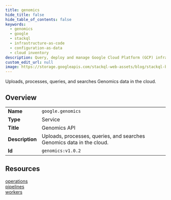 ```yaml
---
title: genomics
hide_title: false
hide_table_of_contents: false
keywords:
  - genomics
  - google
  - stackql
  - infrastructure-as-code
  - configuration-as-data
  - cloud inventory
description: Query, deploy and manage Google Cloud Platform (GCP) infrastructure and resources using SQL
custom_edit_url: null
image: https://storage.googleapis.com/stackql-web-assets/blog/stackql-blog-post-featured-image.png
---
```

Uploads, processes, queries, and searches Genomics data in the cloud.  
    

## Overview
<table><tbody>
<tr><td><b>Name</b></td><td><code>google.genomics</code></td></tr>
<tr><td><b>Type</b></td><td>Service</td></tr>
<tr><td><b>Title</b></td><td>Genomics API</td></tr>
<tr><td><b>Description</b></td><td>Uploads, processes, queries, and searches Genomics data in the cloud.</td></tr>
<tr><td><b>Id</b></td><td><code>genomics:v1.0.2</code></td></tr>
</tbody></table>

## Resources
<div class="row">
<div class="providerDocColumn">
<a href="/providers/google/genomics/operations/">operations</a><br />
<a href="/providers/google/genomics/pipelines/">pipelines</a><br />
</div>
<div class="providerDocColumn">
<a href="/providers/google/genomics/workers/">workers</a><br />
</div>
</div>
